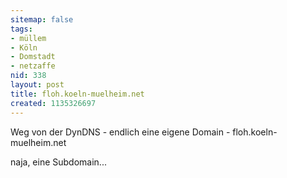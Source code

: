 ```yaml
---
sitemap: false
tags:
- müllem
- Köln
- Domstadt
- netzaffe
nid: 338
layout: post
title: floh.koeln-muelheim.net
created: 1135326697
---
```

Weg  von der DynDNS - endlich eine eigene Domain - floh.koeln-muelheim.net
<!--break-->
naja, eine Subdomain...
